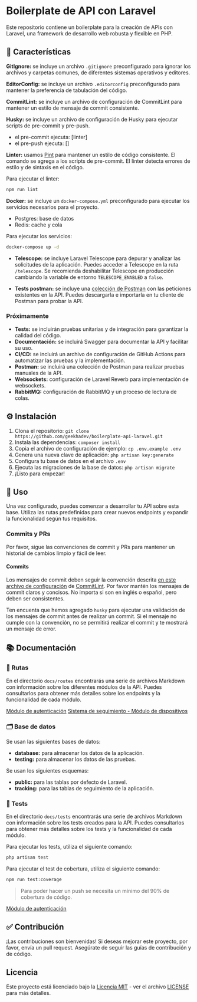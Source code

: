 # Boilerplate de API con Laravel

Este repositorio contiene un boilerplate para la creación de APIs con Laravel, una framework de desarrollo web robusta y flexible en PHP.

## 🚀 Características

**GitIgnore:** se incluye un archivo `.gitignore` preconfigurado para ignorar los archivos y carpetas comunes, de diferentes sistemas operativos y editores.

**EditorConfig:** se incluye un archivo `.editorconfig` preconfigurado para mantener la preferencia de tabulación del código.

**CommitLint:** se incluye un archivo de configuración de CommitLint para mantener un estilo de mensaje de commit consistente.

**Husky:** se incluye un archivo de configuración de Husky para ejecutar scripts de pre-commit y pre-push.

- el pre-commit ejecuta: [linter]
- el pre-push ejecuta: []

**Linter:** usamos [Pint](https://laravel.com/docs/11.x/pint) para mantener un estilo de código consistente. El comando se agrega a los scripts de pre-commit. El linter detecta errores de estilo y de sintaxis en el código.

Para ejecutar el linter:

```bash
npm run lint
```

**Docker:** se incluye un `docker-compose.yml` preconfigurado para ejecutar los servicios necesarios para el proyecto.

- Postgres: base de datos
- Redis: cache y cola

Para ejecutar los servicios:

```bash
docker-compose up -d
```

- **Telescope:** se incluye Laravel Telescope para depurar y analizar las solicitudes de la aplicación. Puedes acceder a Telescope en la ruta `/telescope`. Se recomienda deshabilitar Telescope en producción cambiando la variable de entorno `TELESCOPE_ENABLED` a `false`.

- **Tests postman:** se incluye una [colección de Postman](https://github.com/geekhadev/boilerplate-laravel-api/blob/main/boilerplate-laravel-api.postman_collection.json) con las peticiones existentes en la API. Puedes descargarla e importarla en tu cliente de Postman para probar la API.

### Próximamente

- **Tests:** se incluirán pruebas unitarias y de integración para garantizar la calidad del código.
- **Documentación:** se incluirá Swagger para documentar la API y facilitar su uso.
- **CI/CD:** se incluirá un archivo de configuración de GitHub Actions para automatizar las pruebas y la implementación.
- **Postman:** se incluirá una colección de Postman para realizar pruebas manuales de la API.
- **Websockets:** configuración de Laravel Reverb para implementación de websockets.
- **RabbitMQ:** configuración de RabbitMQ y un proceso de lectura de colas.

## ⚙️ Instalación

1. Clona el repositorio: `git clone https://github.com/geekhadev/boilerplate-api-laravel.git`
2. Instala las dependencias: `composer install`
3. Copia el archivo de configuración de ejemplo: `cp .env.example .env`
4. Genera una nueva clave de aplicación: `php artisan key:generate`
5. Configura tu base de datos en el archivo `.env`
6. Ejecuta las migraciones de la base de datos: `php artisan migrate`
7. ¡Listo para empezar!

## 📘 Uso

Una vez configurado, puedes comenzar a desarrollar tu API sobre esta base. Utiliza las rutas predefinidas para crear nuevos endpoints y expandir la funcionalidad según tus requisitos.

### Commits y PRs

Por favor, sigue las convenciones de commit y PRs para mantener un historial de cambios limpio y fácil de leer.

#### Commits

Los mensajes de commit deben seguir la convención descrita [en este archivo de configuración](https://github.com/geekhadev/boilerplate-laravel-api/blob/main/commitlint.config.cjs) de [CommitLint](https://commitlint.js.org/guides/getting-started.html). Por favor mantén los mensajes de commit claros y concisos. No importa si son en inglés o español, pero deben ser consistentes.

Ten encuenta que hemos agregado `husky` para ejecutar una validación de los mensajes de commit antes de realizar un commit. Si el mensaje no cumple con la convención, no se permitirá realizar el commit y te mostrará un mensaje de error.

## 📚 Documentación

### 🔗 Rutas

En el directorio `docs/routes` encontrarás una serie de archivos Markdown con información sobre los diferentes módulos de la API. Puedes consultarlos para obtener más detalles sobre los endpoints y la funcionalidad de cada módulo.

[Módulo de autenticación](https://github.com/geekhadev/boilerplate-laravel-api/blob/main/docs/routes/auth.md)
[Sistema de seguimiento - Módulo de dispositivos](https://github.com/geekhadev/boilerplate-laravel-api/blob/main/docs/routes/tracking/devices.md)

### 🗂️ Base de datos

Se usan las siguientes bases de datos:

- **database:** para almacenar los datos de la aplicación.
- **testing:** para almacenar los datos de las pruebas.

Se usan los siguientes esquemas:

- **public:** para las tablas por defecto de Laravel.
- **tracking:** para las tablas de seguimiento de la aplicación.

### 🧪 Tests

En el directorio `docs/tests` encontrarás una serie de archivos Markdown con información sobre los tests creados para la API. Puedes consultarlos para obtener más detalles sobre los tests y la funcionalidad de cada módulo.

Para ejecutar los tests, utiliza el siguiente comando:

```bash
php artisan test
```

Para ejecutar el test de cobertura, utiliza el siguiente comando:

```bash
npm run test:coverage 
```

> Para poder hacer un push se necesita un mínimo del 90% de cobertura de código.

[Módulo de autenticación](https://github.com/geekhadev/boilerplate-laravel-api/blob/main/docs/tests/auth.md)

## ✅ Contribución

¡Las contribuciones son bienvenidas! Si deseas mejorar este proyecto, por favor, envía un pull request. Asegúrate de seguir las guías de contribución y de código.

## Licencia

Este proyecto está licenciado bajo la [Licencia MIT](https://opensource.org/licenses/MIT) - ver el archivo [LICENSE](LICENSE) para más detalles.
